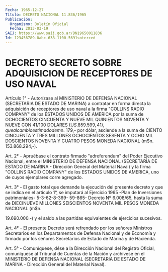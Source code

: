 ```yaml
---
Fecha: 1965-12-27
Título: DECRETO NACIONAL 11.836/1965
Publicación:
  Organismo: Boletín Oficial
  Fecha: 2013-03-19
SAIJ: https://www.saij.gob.ar/DN19650011836
Id: 123456789-0abc-638-1100-5691soterced
---
```

# DECRETO SECRETO SOBRE ADQUISICION DE RECEPTORES DE USO NAVAL

<a id="1"></a>
Artículo 1° - Autorízase al MINISTERIO DE DEFENSA NACIONAL (SECRETARIA DE ESTADO DE MARINA) a contratar en forma directa la adquisición de receptores de uso naval a la firma "COLLINS RADIO COMPANY" de los ESTADOS UNIDOS DE AMERICA por la suma de OCHOCIENTOS CINCUENTA Y NUEVE MIL QUINIENTOS NOVENTA Y NUEVE CON 41/100 DOLARES (U$S. 859.599,41), que al cambio estimado de m$n. 179,- por dólar, asciende a la suma de CIENTO CINCUENTA Y TRES MILLONES OCHOCIENTOS SESENTA Y OCHO MIL DOSCIENTOS NOVENTA Y CUATRO PESOS MONEDA NACIONAL (m$n. 153.868.294,-).

<a id="2"></a>
Art. 2° - Apruébase el contrato firmado "adreferendum" del Poder Ejecutivo Nacional, entre el MINISTERIO DE DEFENSA NACIONAL (SECRETARIA DE ESTADO DE MARINA - Dirección General del Material Naval) y la firma "COLLINS RADIO COMPANY" de los ESTADOS UNIDOS DE AMERICA, uno de cuyos ejemplares corre agregado.

<a id="3"></a>
Art. 3° - El gasto total que demande la ejecución del presente decreto y que se indica en el artículo 1°, se imputará al Ejercicio 1965 -Plan de Inversiones patrimoniales- 5-3-62-8-369- 59-865- Decreto Nº 6.008/65, hasta la suma de DIECINUEVE MILLONES SEISCIENTOS NOVENTA MIL PESOS MONEDA NACIONAL (m$n.

19.690.000.-) y el saldo a las partidas equivalentes de ejercicios sucesivos.

<a id="4"></a>
Art. 4° - El presente Decreto será refrendado por los señores Ministros Secretarios en los Departamentos de Defensa Nacional y de Economía y firmado por los señores Secretarios de Estado de Marina y de Hacienda.

<a id="5"></a>
Art. 5° - Comuníquese, dése a la Dirección Nacional del Registro Oficial, comuníquese al Tribunal de Cuentas de la Nación y archívese en el MINISTERIO DE DEFENSA NACIONAL (SECRETARIA DE ESTADO DE MARINA - Dirección General del Material Naval).